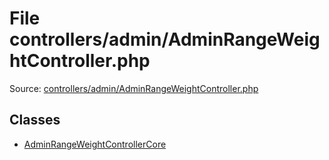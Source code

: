 File controllers/admin/AdminRangeWeightController.php
=========

Source: [controllers/admin/AdminRangeWeightController.php](https://github.com/PrestaShop/PrestaShop/blob/1.6.0.11/controllers/admin/AdminRangeWeightController.php)


Classes
-------

* [AdminRangeWeightControllerCore](class.AdminRangeWeightControllerCore.md)

